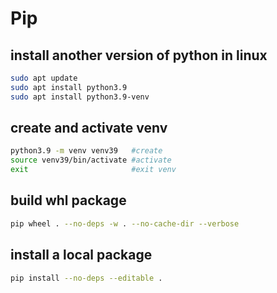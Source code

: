 # Pip

## install another version of python in linux
```sh
sudo apt update
sudo apt install python3.9
sudo apt install python3.9-venv
```

## create and activate venv
```sh
python3.9 -m venv venv39   #create
source venv39/bin/activate #activate
exit                       #exit venv
```

## build whl package
```sh
pip wheel . --no-deps -w . --no-cache-dir --verbose
```

## install a local package
```sh
pip install --no-deps --editable .
```

